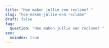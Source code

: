 ```yaml
---
title: "Hoe maken jullie een reclame? "
slug: "hoe-maken-jullie-een-reclame"
draft: false
faq:
  question: "Hoe maken jullie een reclame? "
seo:
  noindex: true
---
```

